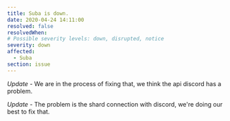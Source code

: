 ```yaml
---
title: Suba is down.
date: 2020-04-24 14:11:00
resolved: false
resolvedWhen: 
# Possible severity levels: down, disrupted, notice
severity: down
affected:
  - Suba
section: issue
---
```


*Update* - We are in the process of fixing that, we think the api discord has a problem.

*Update* - The problem is the shard connection with discord, we're doing our best to fix that.
